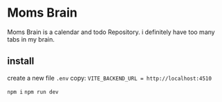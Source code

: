 # Moms Brain

Moms Brain is a calendar and todo Repository. 
i definitely have too many tabs in my brain.

## install

create a new file `.env`
copy: `VITE_BACKEND_URL = http://localhost:4510`

`npm i`
`npm run dev`